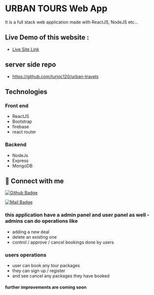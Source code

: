 # URBAN TOURS Web App

It is a full stack web application made with ReactJS, NodeJS etc...


## Live Demo of this website :

- [Live Site Link](https://urban-tours.web.app/)
## server side repo 
- https://github.com/turjoc120/urban-travels

## Technologies
### Front end 
+ ReactJS     
+ Bootstrap     
+ firebase 
+ react router
 

### Backend 
+ NodeJs
+ Express 
+ MongoDB 




## 🚀 Connect with me


[![Github Badge](https://img.shields.io/badge/GitHub-100000?style=for-the-badge&logo=github&logoColor=white)](https://github.com/turjoc120) 

[![Mail Badge](https://img.shields.io/badge/Gmail-D14836?style=for-the-badge&logo=gmail&logoColor=white)](turjoc120@gmail.com)

### this application have a admin panel and user panel as well - admins can do operations like 
+ adding a new deal 
+ delete an existing one 
+ control / approve / cancel bookings done by users 
 
### users operations 
+ user can book any tour packages 
+ they can sign up / register
+ and see cancel any packages they have booked 

#### further improvements are coming soon
